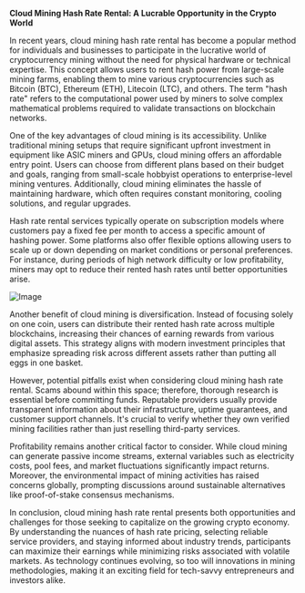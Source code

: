 **Cloud Mining Hash Rate Rental: A Lucrable Opportunity in the Crypto World**

In recent years, cloud mining hash rate rental has become a popular method for individuals and businesses to participate in the lucrative world of cryptocurrency mining without the need for physical hardware or technical expertise. This concept allows users to rent hash power from large-scale mining farms, enabling them to mine various cryptocurrencies such as Bitcoin (BTC), Ethereum (ETH), Litecoin (LTC), and others. The term "hash rate" refers to the computational power used by miners to solve complex mathematical problems required to validate transactions on blockchain networks.

One of the key advantages of cloud mining is its accessibility. Unlike traditional mining setups that require significant upfront investment in equipment like ASIC miners and GPUs, cloud mining offers an affordable entry point. Users can choose from different plans based on their budget and goals, ranging from small-scale hobbyist operations to enterprise-level mining ventures. Additionally, cloud mining eliminates the hassle of maintaining hardware, which often requires constant monitoring, cooling solutions, and regular upgrades.

Hash rate rental services typically operate on subscription models where customers pay a fixed fee per month to access a specific amount of hashing power. Some platforms also offer flexible options allowing users to scale up or down depending on market conditions or personal preferences. For instance, during periods of high network difficulty or low profitability, miners may opt to reduce their rented hash rates until better opportunities arise.

![Image](https://github.com/user-attachments/assets/31692037-0104-4703-abd1-696b6a7dd41b)

Another benefit of cloud mining is diversification. Instead of focusing solely on one coin, users can distribute their rented hash rate across multiple blockchains, increasing their chances of earning rewards from various digital assets. This strategy aligns with modern investment principles that emphasize spreading risk across different assets rather than putting all eggs in one basket.

However, potential pitfalls exist when considering cloud mining hash rate rental. Scams abound within this space; therefore, thorough research is essential before committing funds. Reputable providers usually provide transparent information about their infrastructure, uptime guarantees, and customer support channels. It's crucial to verify whether they own verified mining facilities rather than just reselling third-party services.

Profitability remains another critical factor to consider. While cloud mining can generate passive income streams, external variables such as electricity costs, pool fees, and market fluctuations significantly impact returns. Moreover, the environmental impact of mining activities has raised concerns globally, prompting discussions around sustainable alternatives like proof-of-stake consensus mechanisms.

In conclusion, cloud mining hash rate rental presents both opportunities and challenges for those seeking to capitalize on the growing crypto economy. By understanding the nuances of hash rate pricing, selecting reliable service providers, and staying informed about industry trends, participants can maximize their earnings while minimizing risks associated with volatile markets. As technology continues evolving, so too will innovations in mining methodologies, making it an exciting field for tech-savvy entrepreneurs and investors alike.